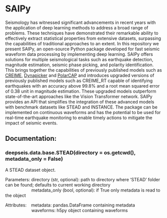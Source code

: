 # SAIPy
Seismology has witnessed significant advancements in recent years with the application of deep learning methods to address a broad range of problems. These techniques have demonstrated their remarkable ability to effectively extract statistical properties from extensive datasets, surpassing the capabilities of traditional approaches to an extent. In this repository we present SAIPy, an open-source Python package developed for fast seismic waveform data processing by implementing deep learning. SAIPy offers solutions for multiple seismological tasks such as earthquake detection, magnitude estimation, seismic phase picking, and polarity identification. This brings together the capabilities of previously published models such as [CREIME](https://agupubs.onlinelibrary.wiley.com/doi/full/10.1029/2022JB024595), [Dynapicker](https://arxiv.org/abs/2211.09539v1?trk=public_post_main-feed-card_feed-article-content) and [PolarCAP](https://www.sciencedirect.com/science/article/pii/S2666544122000247) and introduces upgraded versions of previously published models such as CREIME_RT capable of identifying earthquakes with an accuracy above 99.8% and a root mean squared error of 0.38 unit in magnitude estimation. These upgraded models outperform state-of-the-art approaches like the Vision Transformer network. SAIPy provides an API that simplifies the integration of these advanced models with benchmark datasets like STEAD and INSTANCE. The package can be implemented on continuous waveforms and has the potential to be used for real-time earthquake monitoring to enable timely actions to mitigate the impact of seismic events.

## Documentation:

### deepseis.data.base.STEAD(directory = os.getcwd(), metadata_only = False)
A STEAD dataset object.

Parameters: directory (str, optional): path to directory where ‘STEAD’ folder can be found; defaults to current working directory\
            &emsp;&emsp;&emsp;&emsp;&emsp;&emsp;metadata_only (bool, optional): if True only metadata is read to the object
            
Attributes: &ensp;&nbsp;metadata: pandas.DataFrame containing metadata\
            &emsp;&emsp;&emsp;&emsp;&emsp;&emsp;waveforms: h5py object containing waveforms
